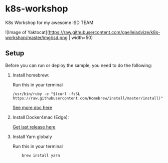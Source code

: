 # k8s-workshop

K8s Workshop for my awesome ISD TEAM



![Image of Yaktocat](https://raw.githubusercontent.com/gaelleiadvize/k8s-workshop/master/img/isd.png | width=50)

## Setup

Before you can run or deploy the sample, you need to do the following:

1.  Install homebrew:

      Run this in your terminal 
    
        /usr/bin/ruby -e "$(curl -fsSL https://raw.githubusercontent.com/Homebrew/install/master/install)"

    [See more doc here][homebrew]


2.  Install Docker4mac (Edge):

    [Get last release here][docker4Mac]

3.  Install Yarn globaly

    Run this in your terminal 
        
            brew install yarn
            
            
[homebrew]: https://brew.sh/index_fr
[docker4Mac]: https://docs.docker.com/docker-for-mac/edge-release-notes/